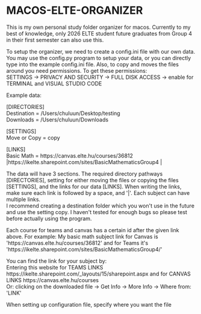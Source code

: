 # MACOS-ELTE-ORGANIZER

This is my own personal study folder organizer for macos. 
Currently to my best of knowledge, only 2026 ELTE student future graduates from Group 4 in their first semester can also use this.

<p>To setup the organizer, we need to create a config.ini file with our own data. You may use the config.py program to setup your data, or you can directly type into the example config.ini file. Also, to copy and moves the files around you need permissions. To get these permissions:<br>
SETTINGS -> PRIVACY AND SECURITY -> FULL DISK ACCESS -> enable for TERMINAL and VISUAL STUDIO CODE
</p>

Example data:

<p>[DIRECTORIES]<br>
Destination = /Users/chuluun/Desktop/testing<br>
Downloads = /Users/chuluun/Downloads</p>

<p>[SETTINGS]<br>
Move or Copy = copy</p>

<p>[LINKS]<br>
Basic Math = https://canvas.elte.hu/courses/36812 |https://ikelte.sharepoint.com/sites/BasicMathematicsGroup4 |
</p>
<p>
The data will have 3 sections. The required directory pathways [DIRECTORIES], setting for either moving the files or copying the files [SETTINGS], and the links for our data [LINKS]. When writing the links, make sure each link is followed by a space, and '|'. Each subject can have multiple links.<br>
I recommend creating a destination folder which you won't use in the future and use the setting copy. I haven't tested for enough bugs so please test before actually using the program.
</p>

<p>
Each course for teams and canvas has a certain id after the given link above. For example:
My basic math subject link for Canvas is 'https://canvas.elte.hu/courses/36812' and 
for Teams it's 'https://ikelte.sharepoint.com/sites/BasicMathematicsGroup4/'</p>

<p>You can find the link for your subject by:<br>
Entering this website for TEAMS LINKS https://ikelte.sharepoint.com/_layouts/15/sharepoint.aspx
and for CANVAS LINKS https://canvas.elte.hu/courses<br>
Or: clicking on the downloaded file -> Get Info -> More Info -> Where from: 'LINK'</p>


When setting up configuration file, specify where you want the file
